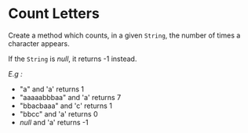 # Count Letters

Create a method which counts, in a given `String`, the number of times a character appears.

If the `String` is *null*, it returns -1 instead.

*E.g :*

* "a" and 'a' returns 1
* "aaaaabbbaa" and 'a' returns 7
* "bbacbaaa" and 'c' returns 1
* "bbcc" and 'a' returns 0
* *null* and 'a' returns -1